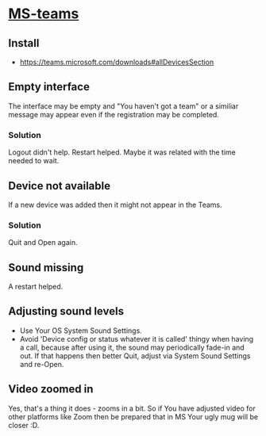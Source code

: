 # [MS-teams](https://websiteforstudents.com/how-to-install-microsoft-teams-on-ubuntu-20-04-18-04/)

## Install 

* https://teams.microsoft.com/downloads#allDevicesSection

## Empty interface

The interface may be empty and "You haven't got a team" or a similiar message may appear even if the registration may be completed.

### Solution

Logout didn't help. Restart helped. Maybe it was related with the time needed to wait.

## Device not available

If a new device was added then it might not appear in the Teams.

### Solution

Quit and Open again.

## Sound missing

A restart helped.

## Adjusting sound levels

* Use Your OS System Sound Settings.
* Avoid 'Device config or status whatever it is called' thingy when having a call, because after using it, the sound may
periodically fade-in and out. If that happens then better Quit, adjust via System Sound Settings and re-Open.

## Video zoomed in

Yes, that's a thing it does - zooms in a bit. So if You have adjusted video for other platforms like Zoom then be prepared that in MS Your ugly mug will be closer :D.
